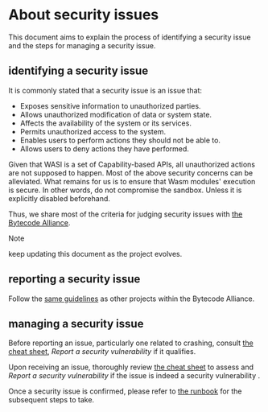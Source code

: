 # About security issues

This document aims to explain the process of identifying a security issue and the steps for managing a security issue.

## identifying a security issue

It is commonly stated that a security issue is an issue that:

- Exposes sensitive information to unauthorized parties.
- Allows unauthorized modification of data or system state.
- Affects the availability of the system or its services.
- Permits unauthorized access to the system.
- Enables users to perform actions they should not be able to.
- Allows users to deny actions they have performed.

Given that WASI is a set of Capability-based APIs, all unauthorized actions are not supposed to happen. Most of the above security concerns can be alleviated. What remains for us is to ensure that Wasm modules' execution is secure. In other words, do not compromise the sandbox. Unless it is explicitly disabled beforehand.

Thus, we share most of the criteria for judging security issues with [the Bytecode Alliance](https://github.com/bytecodealliance/rfcs/blob/main/accepted/what-is-considered-a-security-bug.md#definition).

> [!NOTE]
> keep updating this document as the project evolves.

## reporting a security issue

Follow the [same guidelines](https://bytecodealliance.org/security) as other projects within the Bytecode Alliance.

## managing a security issue

Before reporting an issue, particularly one related to crashing, consult [the cheat sheet](https://github.com/bytecodealliance/rfcs/blob/main/accepted/what-is-considered-a-security-bug.md#cheat-sheet-is-this-bug-considered-a-security-vulnerability), _Report a security vulnerability_ if it qualifies.

Upon receiving an issue, thoroughly review [the cheat sheet](https://github.com/bytecodealliance/rfcs/blob/main/accepted/what-is-considered-a-security-bug.md#cheat-sheet-is-this-bug-considered-a-security-vulnerability) to assess and _Report a security vulnerability_ if the issue is indeed a security vulnerability .

Once a security issue is confirmed, please refer to [the runbook](https://github.com/bytecodealliance/rfcs/blob/main/accepted/vulnerability-response-runbook.md) for the subsequent steps to take.

